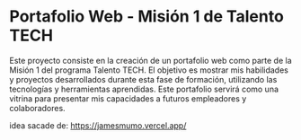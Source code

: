 # Portafolio Web - Misión 1 de Talento TECH

Este proyecto consiste en la creación de un portafolio web como parte de la Misión 1 del programa Talento TECH. El objetivo es mostrar mis habilidades y proyectos desarrollados durante esta fase de formación, utilizando las tecnologías y herramientas aprendidas. Este portafolio servirá como una vitrina para presentar mis capacidades a futuros empleadores y colaboradores.


idea sacade de: https://jamesmumo.vercel.app/